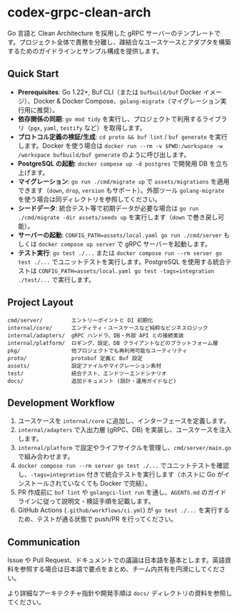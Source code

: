 # codex-grpc-clean-arch

Go 言語と Clean Architecture を採用した gRPC サーバーのテンプレートです。プロジェクト全体で責務を分離し、疎結合なユースケースとアダプタを構築するためのガイドラインとサンプル構成を提供します。

## Quick Start
- **Prerequisites**: Go 1.22+, Buf CLI（または `bufbuild/buf` Docker イメージ）、Docker & Docker Compose、`golang-migrate`（マイグレーション実行用に推奨）。
- **依存関係の同期**: `go mod tidy` を実行し、プロジェクトで利用するライブラリ（`pgx`, `yaml`, `testify` など）を取得します。
- **プロトコル定義の検証/生成**: `cd proto && buf lint` / `buf generate` を実行します。Docker を使う場合は `docker run --rm -v $PWD:/workspace -w /workspace bufbuild/buf generate` のように呼び出します。
- **PostgreSQL の起動**: `docker compose up -d postgres` で開発用 DB を立ち上げます。
- **マイグレーション**: `go run ./cmd/migrate up` で `assets/migrations` を適用できます（`down`, `drop`, `version` もサポート）。外部ツール `golang-migrate` を使う場合は同ディレクトリを参照してください。
- **シードデータ**: 統合テスト等で初期データが必要な場合は `go run ./cmd/migrate -dir assets/seeds up` を実行します（`down` で巻き戻し可能）。
- **サーバーの起動**: `CONFIG_PATH=assets/local.yaml go run ./cmd/server` もしくは `docker compose up server` で gRPC サーバーを起動します。
- **テスト実行**: `go test ./...` または `docker compose run --rm server go test ./...` でユニットテストを実行します。PostgreSQL を使用する統合テストは `CONFIG_PATH=assets/local.yaml go test -tags=integration ./test/...` で実行します。

## Project Layout
```
cmd/server/         エントリーポイントと DI 初期化
internal/core/      エンティティ・ユースケースなど純粋なビジネスロジック
internal/adapters/  gRPC ハンドラ、DB・外部 API との接続実装
internal/platform/  ロギング、設定、DB クライアントなどのプラットフォーム層
pkg/                他プロジェクトでも再利用可能なユーティリティ
proto/              protobuf 定義と Buf 設定
assets/             設定ファイルやマイグレーション素材
test/               統合テスト、エンドツーエンドシナリオ
docs/               追加ドキュメント (設計・運用ガイドなど)
```

## Development Workflow
1. ユースケースを `internal/core` に追加し、インターフェースを定義します。
2. `internal/adapters` で入出力層 (gRPC、DB) を実装し、ユースケースを注入します。
3. `internal/platform` で設定やライフサイクルを管理し、`cmd/server/main.go` で組み合わせます。
4. `docker compose run --rm server go test ./...` でユニットテストを確認し、`-tags=integration` 付きで統合テストを実行します（ホストに Go がインストールされていなくても Docker で完結）。
5. PR 作成前に `buf lint` や `golangci-lint run` を通し、`AGENTS.md` のガイドラインに従って説明文・検証手順を記載します。
6. GitHub Actions (`.github/workflows/ci.yml`) が `go test ./...` を実行するため、テストが通る状態で push/PR を行ってください。

## Communication
Issue や Pull Request、ドキュメントでの議論は日本語を基本とします。英語資料を参照する場合は日本語で要点をまとめ、チーム内共有を円滑にしてください。

より詳細なアーキテクチャ指針や開発手順は `docs/` ディレクトリの資料を参照してください。
